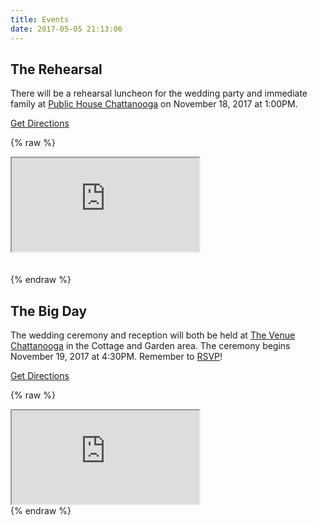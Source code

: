 ```yaml
---
title: Events
date: 2017-05-05 21:13:06
---
```


## The Rehearsal

There will be a rehearsal luncheon for the wedding party and immediate family at [Public House Chattanooga](http://www.publichousechattanooga.com/) on November 18, 2017 at 1:00PM.

[Get Directions](https://maps.google.com/maps?saddr=Current+Location&daddr=1110+Market+St,+Chattanooga,+TN+37402)

{% raw %}
<div class="rsvp-container">
    <iframe class="rsvp-frame" src="https://www.google.com/maps/embed/v1/place?q=1110+Market+St,+Chattanooga,+TN+37402&key=AIzaSyDQAPYe3NjwMlYbo0r8shUkt_x7YFFmo_A" allowfullscreen>Loading...</iframe>
</div>
<div>
    <br>
    <br>
</div>
{% endraw %}


## The Big Day

The wedding ceremony and reception will both be held at [The Venue Chattanooga](https://thevenuechattanooga.com/the-cottage/) in the Cottage and Garden area. The ceremony begins November 19, 2017 at 4:30PM. Remember to [RSVP](/RSVP)!

[Get Directions](https://maps.google.com/maps?saddr=Current+Location&daddr=4119+Cummings+Hwy,+Chattanooga,+TN+37419)

{% raw %}
<div class="rsvp-container">
    <iframe class="rsvp-frame" src="https://www.google.com/maps/embed/v1/place?q=4119+Cummings+Hwy,+Chattanooga,+TN+37419&key=AIzaSyDQAPYe3NjwMlYbo0r8shUkt_x7YFFmo_A" allowfullscreen>Loading...</iframe>
</div>
{% endraw %}
